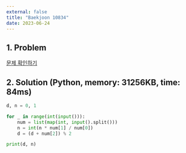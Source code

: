 ```yaml
---
external: false
title: "Baekjoon 10834"
date: 2023-06-24
---
```


## 1. Problem

[문제 확인하기](https://www.acmicpc.net/problem/10834)

## 2. Solution (Python, memory: 31256KB, time: 84ms)

```python
d, n = 0, 1

for _ in range(int(input())):
    num = list(map(int, input().split()))
    n = int(n * num[1] / num[0])
    d = (d + num[2]) % 2

print(d, n)
```
